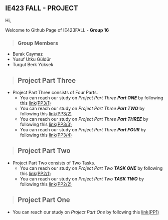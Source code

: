 ## IE423 FALL - PROJECT 

Hi, 

Welcome to Github Page of IE423FALL - **Group 16**

> ### Group Members 
- Burak Caymaz
- Yusuf Utku Güldür
- Turgut Berk Yüksek

>## Project Part Three
- Project Part Three consists of Four Parts.
  - You can reach our study on *Project Part Three **Part ONE*** by following this [link(PP3/1)](approach_1_md/approach_1_md.md)
  - You can reach our study on *Project Part Three **Part TWO*** by following this [link(PP3/2)](approach_2_md/approach_2_md.md)
  - You can reach our study on *Project Part Three **Part THREE*** by following this [link(PP3/3)](approach_3_md/approach_3_md.md)
  - You can reach our study on *Project Part Three **Part FOUR*** by following this [link(PP3/4)](comparison_md/comparison_md.md)

>## Project Part Two
- Project Part Two consists of Two Tasks.
  - You can reach our study on *Project Part Two **TASK ONE*** by following this [link(PP2/1)](IE423-PROJECTPARTTWO-TASKONE/IE423-PROJECTPARTTWO-TASKONE.md)
  - You can reach our study on *Project Part Two **TASK TWO*** by following this [link(PP2/2)](IE423-PROJECTPARTTWO-TASKTWO/423ArimaTask2_pairs1.md)

>## Project Part One
- You can reach our study on *Project Part One* by following this [link(PP1)](project_part_one_analysis.md)

